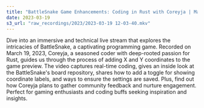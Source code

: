 ```yaml
---
title: "BattleSnake Game Enhancements: Coding in Rust with Coreyja | Mar 19, 2023"
date: 2023-03-19
s3_url: "raw_recordings/2023/2023-03-19 12-03-40.mkv"
---
```


Dive into an immersive and technical live stream that explores the intricacies of BattleSnake, a captivating programming game. Recorded on March 19, 2023, Coreyja, a seasoned coder with deep-rooted passion for Rust, guides us through the process of adding X and Y coordinates to the game preview. The video captures real-time coding, gives an inside look at the BattleSnake's board repository, shares how to add a toggle for showing coordinate labels, and ways to ensure the settings are saved. Plus, find out how Coreyja plans to gather community feedback and nurture engagement. Perfect for gaming enthusiasts and coding buffs seeking inspiration and insights.
